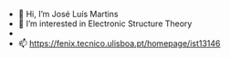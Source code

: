 - 👋 Hi, I’m José Luís Martins
- 👀 I’m interested in Electronic Structure Theory
- 
- 📫 https://fenix.tecnico.ulisboa.pt/homepage/ist13146

<!---
jlm785/jlm785 is a ✨ special ✨ repository because its `README.md` (this file) appears on your GitHub profile.
You can click the Preview link to take a look at your changes.
--->
